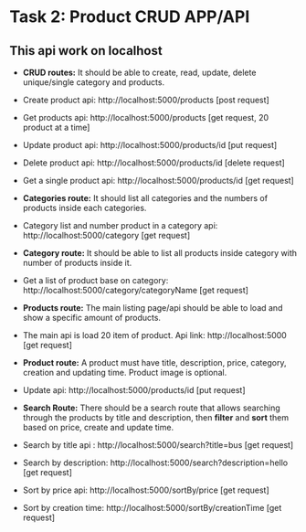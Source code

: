 # Task 2: Product CRUD APP/API

## This api work on localhost

- **CRUD routes:** It should be able to create, read, update, delete unique/single category and products.

- Create product api: http://localhost:5000/products [post request]
- Get products api: http://localhost:5000/products [get request, 20 product at a time]
- Update product api: http://localhost:5000/products/id [put request]
- Delete product api: http://localhost:5000/products/id [delete request]
- Get a single product api: http://localhost:5000/products/id [get request]

- **Categories route:** It should list all categories and the numbers of products inside each categories.
- Category list and number product in a category api: http://localhost:5000/category [get request]
- **Category route:** It should be able to list all products inside category with number of products inside it.
- Get a list of product base on category: http://localhost:5000/category/categoryName [get request]
- **Products route:** The main listing page/api should be able to load and show a specific amount of products.
- The main api is load 20 item of product. Api link: http://localhost:5000 [get request]
- **Product route:** A product must have title, description, price, category, creation and updating time. Product image is optional.
- Update api: http://localhost:5000/products/id [put request]
- **Search Route:** There should be a search route that allows searching through the products by title and description, then **filter** and **sort** them based on price, create and update time.
- Search by title api : http://localhost:5000/search?title=bus [get request]
- Search by description: http://localhost:5000/search?description=hello [get request]
- Sort by price api: http://localhost:5000/sortBy/price [get request]
- Sort by creation time: http://localhost:5000/sortBy/creationTime [get request]
